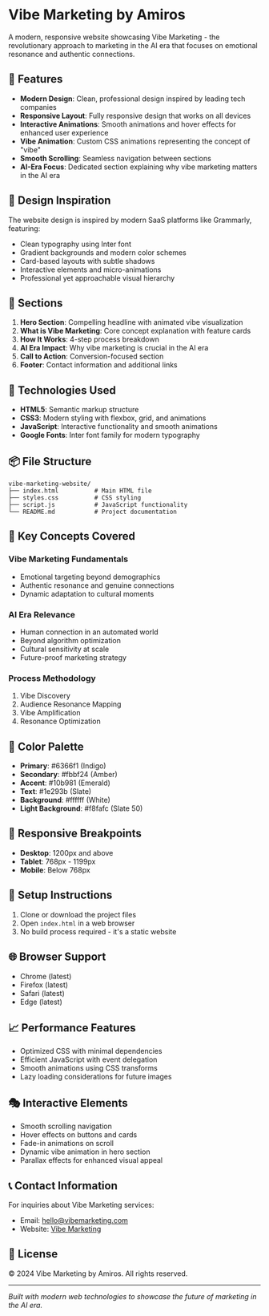 # Vibe Marketing by Amiros

A modern, responsive website showcasing Vibe Marketing - the revolutionary approach to marketing in the AI era that focuses on emotional resonance and authentic connections.

## 🌟 Features

- **Modern Design**: Clean, professional design inspired by leading tech companies
- **Responsive Layout**: Fully responsive design that works on all devices
- **Interactive Animations**: Smooth animations and hover effects for enhanced user experience
- **Vibe Animation**: Custom CSS animations representing the concept of "vibe"
- **Smooth Scrolling**: Seamless navigation between sections
- **AI-Era Focus**: Dedicated section explaining why vibe marketing matters in the AI era

## 🎨 Design Inspiration

The website design is inspired by modern SaaS platforms like Grammarly, featuring:
- Clean typography using Inter font
- Gradient backgrounds and modern color schemes
- Card-based layouts with subtle shadows
- Interactive elements and micro-animations
- Professional yet approachable visual hierarchy

## 📱 Sections

1. **Hero Section**: Compelling headline with animated vibe visualization
2. **What is Vibe Marketing**: Core concept explanation with feature cards
3. **How It Works**: 4-step process breakdown
4. **AI Era Impact**: Why vibe marketing is crucial in the AI era
5. **Call to Action**: Conversion-focused section
6. **Footer**: Contact information and additional links

## 🚀 Technologies Used

- **HTML5**: Semantic markup structure
- **CSS3**: Modern styling with flexbox, grid, and animations
- **JavaScript**: Interactive functionality and smooth animations
- **Google Fonts**: Inter font family for modern typography

## 📦 File Structure

```
vibe-marketing-website/
├── index.html          # Main HTML file
├── styles.css          # CSS styling
├── script.js           # JavaScript functionality
└── README.md           # Project documentation
```

## 🎯 Key Concepts Covered

### Vibe Marketing Fundamentals
- Emotional targeting beyond demographics
- Authentic resonance and genuine connections
- Dynamic adaptation to cultural moments

### AI Era Relevance
- Human connection in an automated world
- Beyond algorithm optimization
- Cultural sensitivity at scale
- Future-proof marketing strategy

### Process Methodology
1. Vibe Discovery
2. Audience Resonance Mapping
3. Vibe Amplification
4. Resonance Optimization

## 🎨 Color Palette

- **Primary**: #6366f1 (Indigo)
- **Secondary**: #fbbf24 (Amber)
- **Accent**: #10b981 (Emerald)
- **Text**: #1e293b (Slate)
- **Background**: #ffffff (White)
- **Light Background**: #f8fafc (Slate 50)

## 📱 Responsive Breakpoints

- **Desktop**: 1200px and above
- **Tablet**: 768px - 1199px
- **Mobile**: Below 768px

## 🔧 Setup Instructions

1. Clone or download the project files
2. Open `index.html` in a web browser
3. No build process required - it's a static website

## 🌐 Browser Support

- Chrome (latest)
- Firefox (latest)
- Safari (latest)
- Edge (latest)

## 📈 Performance Features

- Optimized CSS with minimal dependencies
- Efficient JavaScript with event delegation
- Smooth animations using CSS transforms
- Lazy loading considerations for future images

## 🎭 Interactive Elements

- Smooth scrolling navigation
- Hover effects on buttons and cards
- Fade-in animations on scroll
- Dynamic vibe animation in hero section
- Parallax effects for enhanced visual appeal

## 📞 Contact Information

For inquiries about Vibe Marketing services:
- Email: hello@vibemarketing.com
- Website: [Vibe Marketing](#)

## 📄 License

© 2024 Vibe Marketing by Amiros. All rights reserved.

---

*Built with modern web technologies to showcase the future of marketing in the AI era.*
